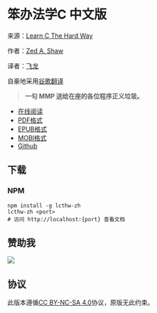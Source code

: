 # 笨办法学C 中文版

来源：[Learn C The Hard Way](http://c.learncodethehardway.org/book/)

作者：[Zed A. Shaw](https://twitter.com/lzsthw)

译者：[飞龙](https://github.com/wizardforcel)

自豪地采用[谷歌翻译](https://translate.google.cn/)

> **一句 MMP 送给在座的各位程序正义垃圾。**

+ [在线阅读](https://lcthw.apachecn.org)
+ [PDF格式](https://www.gitbook.com/download/pdf/book/wizardforcel/lcthw)
+ [EPUB格式](https://www.gitbook.com/download/epub/book/wizardforcel/lcthw)
+ [MOBI格式](https://www.gitbook.com/download/mobi/book/wizardforcel/lcthw)
+ [Github](https://github.com/wizardforcel/lcthw-zh)

## 下载

### NPM

```
npm install -g lcthw-zh
lcthw-zh <port>
# 访问 http://localhost:{port} 查看文档
```

## 赞助我

![](img/qr_alipay.png)

## 协议

此版本遵循[CC BY-NC-SA 4.0](http://creativecommons.org/licenses/by-nc-sa/4.0/)协议，原版无此约束。
